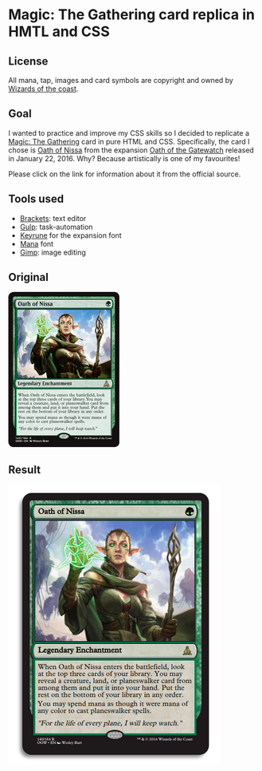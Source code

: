 # Magic: The Gathering card replica in HMTL and CSS 

## License 
All mana, tap, images and card symbols are copyright and owned by [Wizards of the coast](http://company.wizards.com).

## Goal
I wanted to practice and improve my CSS skills so I decided to replicate a [Magic: The Gathering](https://en.wikipedia.org/wiki/Magic:_The_Gathering) card in pure HTML and CSS. Specifically, the card I chose is [Oath of Nissa](http://gatherer.wizards.com/Pages/Card/Details.aspx?name=Oath+of+Nissa) from the expansion [Oath of the Gatewatch](https://mtg.gamepedia.com/Oath_of_the_Gatewatch) released in January 22, 2016. 
Why? Because artistically is one of my favourites!

Please click on the link for information about it from the official source.

## Tools used
* [Brackets](http://brackets.io): text editor
* [Gulp](https://gulpjs.com): task-automation
* [Keyrune](https://github.com/andrewgioia/Keyrune) for the expansion font 
* [Mana](https://github.com/andrewgioia/Mana) font  
* [Gimp](https://www.gimp.org): image editing

## Original 
![Oath of Nissa](app/images/mtg-original.jpeg?raw=true)

## Result
![MTG card in HTML and CSS](app/images/mtg-replica.png?raw=true)



